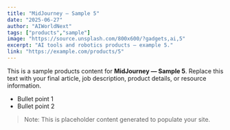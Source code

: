 ```yaml
---
title: "MidJourney — Sample 5"
date: "2025-06-27"
author: "AIWorldNext"
tags: ["products","sample"]
image: "https://source.unsplash.com/800x600/?gadgets,ai,5"
excerpt: "AI tools and robotics products — example 5."
link: "https://example.com/products/5"
---
```


This is a sample products content for **MidJourney — Sample 5**. Replace this text with your final article, job description, product details, or resource information.

- Bullet point 1
- Bullet point 2

> Note: This is placeholder content generated to populate your site.
